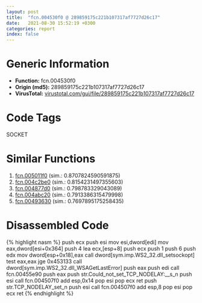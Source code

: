 ```yaml
---
layout: post
title:  "fcn.004530f0 @ 289859175c221b107317af7727d26c17"
date:   2021-08-30 15:52:19 +0300
categories: report
index: false
---
```


# Generic Information
- **Function:** fcn.004530f0
- **Origin (md5):** 289859175c221b107317af7727d26c17
- **VirusTotal:** [virustotal.com/gui/file/289859175c221b107317af7727d26c17][virustotal_ref]

# Code Tags
<span class="tag" id="SOCKET">SOCKET</span>


# Similar Functions

1. [fcn.005011f0][similar_1_ref] (sim.: 0.8707824590591875)
2. [fcn.004c2be0][similar_2_ref] (sim.: 0.8154231497355603)
3. [fcn.004877d0][similar_3_ref] (sim.: 0.798783329043089)
4. [fcn.004abc20][similar_4_ref] (sim.: 0.7913386315479998)
5. [fcn.00493630][similar_5_ref] (sim.: 0.7697895175258435)


# Disassembled Code

{% highlight nasm %}
push ecx
push esi
mov esi,dword[edi]
mov eax,dword[esi+0x364]
push 4
lea ecx,[esp+8]
push ecx
push 1
push 6
push edx
mov dword[esp+0x18],eax
call dword[sym.imp.WS2_32.dll_setsockopt]
test eax,eax
jge 0x453133
call dword[sym.imp.WS2_32.dll_WSAGetLastError]
push eax
push edi
call fcn.00455e90
push eax
push str.Could_not_set_TCP_NODELAY:__s_n
push esi
call fcn.004507f0
add esp,0x14
pop esi
pop ecx
ret 
push str.TCP_NODELAY_set_n
push esi
call fcn.004507f0
add esp,8
pop esi
pop ecx
ret 
{% endhighlight %}


[similar_1_ref]: /report/fcn.005011f0@17d73cbafe6dd96dd6f2291fab06fbb5
[similar_2_ref]: /report/fcn.004c2be0@279a61b1e76da49531f1f16fd1102a2d
[similar_3_ref]: /report/fcn.004877d0@be7fba7cc724acf4ae2900d99e0fc9c3
[similar_4_ref]: /report/fcn.004abc20@1160595edb203a63cb2ca3ce2ff04f47
[similar_5_ref]: /report/fcn.00493630@be7fba7cc724acf4ae2900d99e0fc9c3
[virustotal_ref]: https://www.virustotal.com/gui/file/289859175c221b107317af7727d26c17